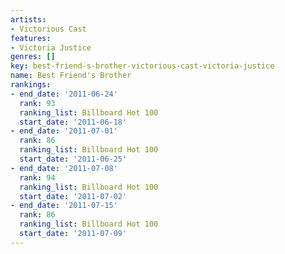 ```yaml
---
artists:
- Victorious Cast
features:
- Victoria Justice
genres: []
key: best-friend-s-brother-victorious-cast-victoria-justice
name: Best Friend's Brother
rankings:
- end_date: '2011-06-24'
  rank: 93
  ranking_list: Billboard Hot 100
  start_date: '2011-06-18'
- end_date: '2011-07-01'
  rank: 86
  ranking_list: Billboard Hot 100
  start_date: '2011-06-25'
- end_date: '2011-07-08'
  rank: 94
  ranking_list: Billboard Hot 100
  start_date: '2011-07-02'
- end_date: '2011-07-15'
  rank: 86
  ranking_list: Billboard Hot 100
  start_date: '2011-07-09'
---
```


